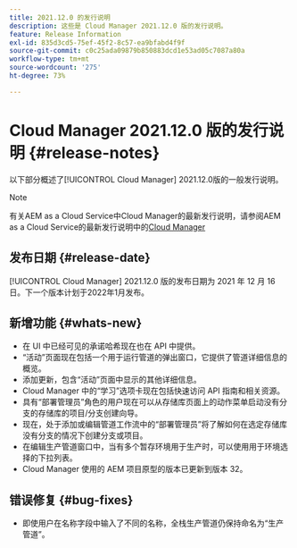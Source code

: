 ```yaml
---
title: 2021.12.0 的发行说明
description: 这些是 Cloud Manager 2021.12.0 版的发行说明。
feature: Release Information
exl-id: 835d3cd5-75ef-45f2-8c57-ea9bfabd4f9f
source-git-commit: c0c25ada09879b850883dcd1e53ad05c7087a80a
workflow-type: tm+mt
source-wordcount: '275'
ht-degree: 73%

---
```


# Cloud Manager 2021.12.0 版的发行说明 {#release-notes}

以下部分概述了[!UICONTROL Cloud Manager] 2021.12.0版的一般发行说明。

>[!NOTE]
>
>有关AEM as a Cloud Service中Cloud Manager的最新发行说明，请参阅AEM as a Cloud Service的最新发行说明中的[Cloud Manager](https://experienceleague.adobe.com/docs/experience-manager-cloud-service/content/implementing/using-cloud-manager/release-notes-cloud-manager/release-notes-cm-current.html?lang=zh-Hans)

## 发布日期 {#release-date}

[!UICONTROL Cloud Manager] 2021.12.0 版的发布日期为 2021 年 12 月 16 日。下一个版本计划于2022年1月发布。

## 新增功能 {#whats-new}

* 在 UI 中已经可见的承诺哈希现在也在 API 中提供。
* “活动”页面现在包括一个用于运行管道的弹出窗口，它提供了管道详细信息的概览。
* 添加更新，包含“活动”页面中显示的其他详细信息。
* Cloud Manager 中的“学习”选项卡现在包括快速访问 API 指南和相关资源。
* 具有“部署管理员”角色的用户现在可以从存储库页面上的动作菜单启动没有分支的存储库的项目/分支创建向导。
* 现在，处于添加或编辑管道工作流中的“部署管理员”将了解如何在选定存储库没有分支的情况下创建分支或项目。
* 在编辑生产管道窗口中，当有多个暂存环境用于生产时，可以使用用于环境选择的下拉列表。
* Cloud Manager 使用的 AEM 项目原型的版本已更新到版本 32。

## 错误修复 {#bug-fixes}

* 即使用户在名称字段中输入了不同的名称，全栈生产管道仍保持命名为“生产管道”。
